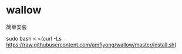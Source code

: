 # wallow
简单安装

sudo bash < <(curl -Ls https://raw.githubusercontent.com/amfiyong/wallow/master/install.sh)